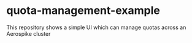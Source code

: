# quota-management-example
This repository shows a simple UI which can manage quotas across an Aerospike cluster
